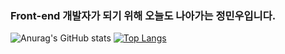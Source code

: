 ### Front-end 개발자가 되기 위해 오늘도 나아가는 정민우입니다.





![Anurag's GitHub stats](https://github-readme-stats.vercel.app/api?username=DevMinwoo-Jung&show_icons=true&theme=synthwave)
[![Top Langs](https://github-readme-stats.vercel.app/api/top-langs/?username=DevMinwoo-Jung&layout=compact)](https://github.com/anuraghazra/github-readme-stats)


